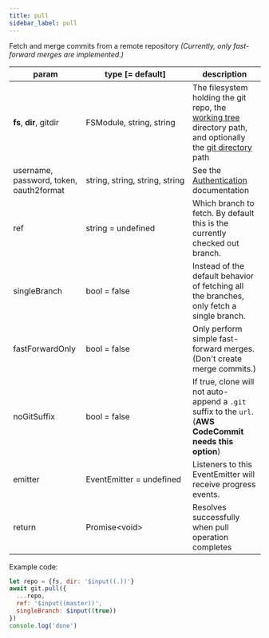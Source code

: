 ```yaml
---
title: pull
sidebar_label: pull
---
```


Fetch and merge commits from a remote repository *(Currently, only fast-forward merges are implemented.)*

| param                                   | type [= default]                              | description                                                                                                                                         |
| --------------------------------------- | --------------------------------------------- | --------------------------------------------------------------------------------------------------------------------------------------------------- |
| **fs**, **dir**, gitdir                 | FSModule,&nbsp;string,&nbsp;string            | The filesystem holding the git repo, the [working tree](dir-vs-gitdir.md) directory path, and optionally the [git directory](dir-vs-gitdir.md) path |
| username, password, token, oauth2format | string,&nbsp;string,&nbsp;string,&nbsp;string | See the [Authentication](./authentication.html) documentation                                                                                       |
| ref                                     | string   = undefined                          | Which branch to fetch. By default this is the currently checked out branch.                                                                         |
| singleBranch                            | bool     = false                              | Instead of the default behavior of fetching all the branches, only fetch a single branch.                                                           |
| fastForwardOnly                         | bool     = false                              | Only perform simple fast-forward merges. (Don't create merge commits.)                                                                              |
| noGitSuffix                             | bool     = false                              | If true, clone will not auto-append a `.git` suffix to the `url`. (**AWS CodeCommit needs this option**)                                            |
| emitter                                 | EventEmitter = undefined                      | Listeners to this EventEmitter will receive progress events.                                                                                        |
| return                                  | Promise\<void\>                               | Resolves successfully when pull operation completes                                                                                                 |

Example code:

```js live
let repo = {fs, dir: '$input((.))'}
await git.pull({
  ...repo,
  ref: '$input((master))',
  singleBranch: $input((true))
})
console.log('done')
```

